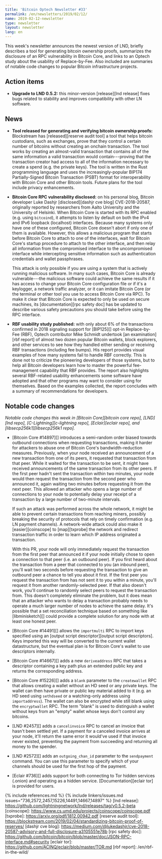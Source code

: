 ```yaml
---
title: 'Bitcoin Optech Newsletter #33'
permalink: /en/newsletters/2019/02/12/
name: 2019-02-12-newsletter
type: newsletter
layout: newsletter
lang: en
---
```

This week's newsletter announces the newest version of LND, briefly
describes a tool for generating bitcoin ownership proofs, summarizes the
disclosure of an RPC vulnerability in Bitcoin Core, and links to an
Optech study about the usability of Replace-by-Fee.  Also included are
summaries of notable code changes to popular Bitcoin infrastructure
projects.

## Action items

- **Upgrade to LND 0.5.2:** this minor-version [release][lnd release]
  fixes bugs related to stability and improves compatibility with other
  LN software.

## News

- **Tool released for generating and verifying bitcoin ownership
  proofs:** Blockstream has [released][reserve audit tool] a tool that
  helps bitcoin custodians, such as exchanges, prove that they control a
  certain number of bitcoins without creating an onchain transaction.
  The tool works by creating an almost-valid transaction that contains
  all of the same information a valid transaction would
  contain---proving that the transaction creator had access to all of
  the information necessary to create a spend (e.g. the private keys).
  The tool is written in the Rust programming language and uses the
  increasingly-popular BIP174 Partially-Signed Bitcoin Transaction
  (PSBT) format for interoperability with Bitcoin Core and other Bitcoin
  tools.  Future plans for the tool include privacy enhancements.

- **Bitcoin Core RPC vulnerability disclosed:** on his personal blog,
  Bitcoin developer Luke Dashjr [disclosed][dashjr cve blog]
  CVE-2018-20587, originally reported by researchers from Aalto
  University and the University of Helsinki.  When Bitcoin Core is
  started with its RPC enabled (e.g. using `bitcoind`), it attempts to
  listen by default on both the IPv4 and IPv6 loopback (localhost)
  interfaces.  Because many systems only have one of these configured,
  Bitcoin Core doesn't abort if only one of them is available.  However,
  this allows a malicious program that starts before Bitcoin Core to
  attach to one of the interfaces, wait for Bitcoin Core's startup
  procedure to attach to the other interface, and then relay all
  information from the compromised interface to the uncompromised
  interface while intercepting sensitive information such as
  authentication credentials and wallet passphrases.

    This attack is only possible if you are using a system that is
    actively running malicious software.  In many such cases, Bitcoin
    Core is already vulnerable---the malicious software could achieve
    the same results if it has access to change your Bitcoin Core
    configuration file or if it's a keylogger, a network traffic
    analyzer, or it can imitate Bitcoin Core (or the terminal or other
    tool you use to access Bitcoin Core via RPC).  To make it clear that
    Bitcoin Core is expected to only be used on secure machines, its
    [documentation][rpc safety doc] has be updated to describe various
    safety precautions you should take before using the RPC interface.

- **RBF usability study published:** with only about 6% of the
  transactions confirmed in 2018 signaling support for [BIP125][] opt-in
  Replace-by-Fee (RBF), Optech contributor Mike Schmidt undertook [an
  examination][rbf report] of almost two dozen popular Bitcoin wallets,
  block explorers, and other services to see how they handled either
  sending or receiving RBF transactions (including fee bumps).  His
  report provides visual examples of how many systems fail to handle RBF
  correctly.  This is done not to criticize the pioneering developers of
  those systems, but to help all Bitcoin developers learn how to master
  the powerful fee-management capability that RBF provides.  The report
  also highlights several RBF-related usability enhancements some
  software have adopted and that other programs may want to consider
  using for themselves.  Based on the examples collected, the report
  concludes with a summary of recommendations for developers.

## Notable code changes

*Notable code changes this week in [Bitcoin Core][bitcoin core repo], [LND][lnd repo], [C-Lightning][c-lightning repo],
[Eclair][eclair repo], and [libsecp256k1][libsecp256k1 repo].*

- [Bitcoin Core #14897][] introduces a semi-random order biased towards
  outbound connections when requesting transactions, making it harder
  for attackers to abuse one of Bitcoin Core's bandwidth-reduction
  measures.  Previously, when your node received an announcement of a
  new transaction from one of its peers, it requested that transaction
  from that peer.  While it waited for the transaction to be sent, it
  might have received announcements of the same transaction from its
  other peers.  If the first peer hadn't sent the transaction within two
  minutes, your node would then request the transaction from the second
  peer who announced it, again waiting two minutes before requesting it
  from the next peer.  This allowed an attacker who opens a large number
  of connections to your node to potentially delay your receipt of a
  transaction by a large number of two-minute intervals.

    If such an attack was performed across the whole network, it might
    be able to prevent certain transactions from reaching miners,
    possibly breaking the security of protocols that rely on timely
    confirmation (e.g. LN payment channels).  A network-wide attack
    could also make it [easier][coinscope] to [map][txprobe] the network
    and redirect transaction traffic in order to learn which IP address
    originated a transaction.

    With this PR, your node will only immediately request the
    transaction from the first peer that announced it if your node
    initially chose to open a connection to that peer (i.e. an outbound
    peer).  If you first heard about the transaction from a peer that
    connected to you (an inbound peer), you'll wait two seconds before
    requesting the transaction to give an outbound peer a chance to tell
    you about it first.  If the first peer you request the transaction
    from has not sent it to you within a minute, you'll request it from
    another randomly-selected peer.  If that also doesn't work, you'll
    continue to randomly select peers to request the transaction from.
    This doesn't completely eliminate the problem, but it does mean that
    an attacker who wants to delay a transaction probably needs to
    operate a much larger number of nodes to achieve the same delay.
    It's possible that a set reconciliation technique based on something
    like [libminisketch][] could provide a complete solution for any
    node with at least one honest peer.

- [Bitcoin Core #14491][] allows the `importmulti` RPC to import keys
  specified using an [output script descriptor][output script
  descriptors].  Keys imported this way will be converted to the current
  wallet datastructure, but the eventual plan is for Bitcoin Core's
  wallet to use descriptors internally.

- [Bitcoin Core #14667][] adds a new `deriveaddress` RPC that takes a
  descriptor containing a key path plus an extended public key and
  returns the corresponding address.

- [Bitcoin Core #15226][] adds a `blank` parameter to the `createwallet`
  RPC that allows creating a wallet without an HD seed or any private
  keys.  The wallet can then have private or public key material added
  to it (e.g. an HD seed using `sethdseed` or a watching-only address
  using `importaddress`).  The wallet can also be encrypted while still
  blank using the `encryptwallet` RPC.  The term "blank" is used to
  distinguish a wallet without keys from an "empty" wallet whose keys
  don't control any bitcoins.

- [LND #2457][] adds a `cancelinvoice` RPC to cancel an invoice that
  hasn't been settled yet.  If a payment for a canceled invoice arrives
  at your node, it'll return the same error it would've used if that
  invoice never existed, preventing the payment from succeeding and
  returning all money to the spender.

- [LND #2572][] adds an `outgoing_chan_id` parameter to the `sendpayment`
  command.  You can use this parameter to specify which of your channels
  should be used for the first hop of the payment.

- [Eclair #736][] adds support for both connecting to Tor hidden
  services (.onion) and operating as a hidden service.
  [Documentation][eclair tor] is provided for users.

{% include references.md %}
{% include linkers/issues.md issues="736,2572,2457,15226,14491,14667,14897" %}
[lnd release]: https://github.com/lightningnetwork/lnd/releases/tag/v0.5.2-beta
[coinscope]: https://www.cs.umd.edu/projects/coinscope/coinscope.pdf
[txprobe]: https://arxiv.org/pdf/1812.00942.pdf
[reserve audit tool]: https://blockstream.com/2019/02/04/standardizing-bitcoin-proof-of-reserves/
[dashjr cve blog]: https://medium.com/@lukedashjr/cve-2018-20587-advisory-and-full-disclosure-a3105551e78b
[rpc safety doc]: https://github.com/bitcoin/bitcoin/blob/master/doc/JSON-RPC-interface.md#security
[eclair tor]: https://github.com/ACINQ/eclair/blob/master/TOR.md
[rbf report]: /en/rbf-in-the-wild/
